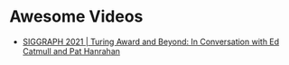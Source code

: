 # Awesome Videos
- [ SIGGRAPH 2021 | Turing Award and Beyond: In Conversation with Ed Catmull and Pat Hanrahan ](https://www.youtube.com/watch?v=N7pahjY17Tc)



